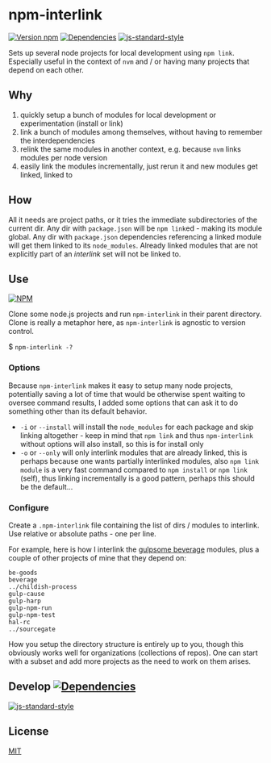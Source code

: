 # npm-interlink

[![Version npm](https://img.shields.io/npm/v/npm-interlink.svg?style=flat-square)](https://www.npmjs.com/package/npm-interlink)
[![Dependencies](https://img.shields.io/david/orlin/npm-interlink.svg?style=flat-square)](https://david-dm.org/orlin/npm-interlink)
[![js-standard-style](https://img.shields.io/badge/code%20style-standard-brightgreen.svg?style=flat-square)](http://standardjs.com)

Sets up several node projects for local development using `npm link`.
Especially useful in the context of `nvm` and / or having many projects that depend on each other.

## Why

1. quickly setup a bunch of modules for local development or experimentation (install or link)
2. link a bunch of modules among themselves, without having to remember the interdependencies
3. relink the same modules in another context, e.g. because `nvm` links modules per node version
4. easily link the modules incrementally, just rerun it and new modules get linked, linked to

## How

All it needs are project paths, or it tries the immediate subdirectories of the current dir.
Any dir with `package.json` will be `npm link`ed - making its module global.
Any dir with `package.json` dependencies referencing a linked module will get them linked to its `node_modules`.
Already linked modules that are not explicitly part of an *interlink* set will not be linked to.

## Use

[![NPM](https://nodei.co/npm/npm-interlink.png?compact=true)](https://www.npmjs.org/package/npm-interlink)

Clone some node.js projects and run `npm-interlink` in their parent directory.
Clone is really a metaphor here, as `npm-interlink` is agnostic to version control.

$ `npm-interlink -?`

### Options

Because `npm-interlink` makes it easy to setup many node projects, potentially saving a lot of time that would be otherwise spent waiting to oversee command results, I added some options that can ask it to do something other than its default behavior.

* `-i` or `--install` will install the `node_modules` for each package and skip linking altogether - keep in mind that `npm link` and thus `npm-interlink` without options will also install, so this is for install only
* `-o` or `--only` will only interlink modules that are already linked, this is perhaps because one wants partially interlinked modules, also `npm link module` is a very fast command compared to `npm install` or `npm link` (self), thus linking incrementally is a good pattern, perhaps this should be the default...

### Configure

Create a `.npm-interlink` file containing the list of dirs / modules to interlink.
Use relative or absolute paths - one per line.

For example, here is how I interlink the [gulpsome beverage](https://github.com/gulpsome) modules, plus a couple of other projects of mine that they depend on:

```text
be-goods
beverage
../childish-process
gulp-cause
gulp-harp
gulp-npm-run
gulp-npm-test
hal-rc
../sourcegate
```

How you setup the directory structure is entirely up to you, though this obviously works well for organizations (collections of repos).  One can start with a subset and add more projects as the need to work on them arises.

## Develop [![Dependencies](https://img.shields.io/david/dev/orlin/npm-interlink.svg?style=flat-square&label=devDependencies)](https://david-dm.org/orlin/npm-interlink#info=devDependencies)

[![js-standard-style](https://cdn.rawgit.com/feross/standard/master/badge.svg)](https://github.com/feross/standard)

## License

[MIT](http://orlin.mit-license.org)
